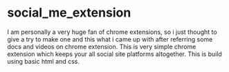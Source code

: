 # social_me_extension
I am personally a very huge fan of chrome extensions, so i just thought to give a try to make one and this what i came up with after referring some docs and videos on chrome extension. 
This is very simple chrome extension which keeps your all social site platforms altogether. 
This is build using basic html and css.

